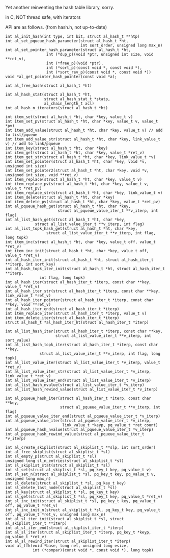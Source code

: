 Yet another reinventing the hash table library, sorry.

in C, NOT thread safe, with iterators

API are as follows. (from hash.h, not up-to-date)
    
    int al_init_hash(int type, int bit, struct al_hash_t **htp)
    int al_set_pqueue_hash_parameter(struct al_hash_t *ht,
                                     int sort_order, unsigned long max_n)
    int al_set_pointer_hash_parameter(struct al_hash_t *ht,
				      int (*dup_p)(void *ptr, unsigned int size, void **ret_v),
				      int (*free_p)(void *ptr),
				      int (*sort_p)(const void *, const void *),
				      int (*sort_rev_p)(const void *, const void *))
    void *al_get_pointer_hash_pointer(const void *a);

    int al_free_hash(struct al_hash_t *ht)

    int al_hash_stat(struct al_hash_t *ht,
                     struct al_hash_stat_t *statp,
                     al_chain_length_t acl)
    int al_hash_n_iterators(struct al_hash_t *ht)

    int item_set(struct al_hash_t *ht, char *key, value_t v)
    int item_set_pv(struct al_hash_t *ht, char *key, value_t v, value_t *pv)
    int item_add_value(struct al_hash_t *ht, char *key, value_t v) // add to list/pqueue
    int item_add_value_str(struct al_hash_t *ht, char *key, link_value_t v) // add to link/pqueue
    int item_key(struct al_hash_t *ht, char *key)
    int item_get(struct al_hash_t *ht, char *key, value_t *ret_v)
    int item_get_str(struct al_hash_t *ht, char *key, link_value_t *v)
    int item_set_pointer(struct al_hash_t *ht, char *key, void *v, unsigned int size)
    int item_set_pointer2(struct al_hash_t *ht, char *key, void *v, unsigned int size, void **ret_v)
    int item_replace(struct al_hash_t *ht, char *key, value_t v)
    int item_replace_pv(struct al_hash_t *ht, char *key, value_t v, value_t *ret_pv)
    int item_replace_str(struct al_hash_t *ht, char *key, link_value_t v)
    int item_delete(struct al_hash_t *ht, char *key)
    int item_delete_pv(struct al_hash_t *ht, char *key, value_t *ret_pv)
    int al_pqueue_hash_get(struct al_hash_t *ht, char *key,
                           struct al_pqueue_value_iter_t **v_iterp, int flag)
    int al_list_hash_get(struct al_hash_t *ht, char *key,
		         struct al_list_value_iter_t **v_iterp, int flag)
    int al_list_topk_hash_get(struct al_hash_t *ht, char *key,
    			      struct al_list_value_iter_t **v_iterp, int flag, long topk)
    int item_inc(struct al_hash_t *ht, char *key, value_t off, value_t *ret_v)
    int item_inc_init(struct al_hash_t *ht, char *key, value_t off, value_t *ret_v)
    int al_hash_iter_init(struct al_hash_t *ht, struct al_hash_iter_t **iterp, int sort_key)
    int al_hash_topk_iter_init(struct al_hash_t *ht, struct al_hash_iter_t **iterp,
			       int flag, long topk)
    int al_hash_iter(struct al_hash_iter_t *iterp, const char **key, value_t *ret_v)
    int al_hash_iter_str(struct al_hash_iter_t *iterp, const char **key, link_value_t *ret_v)
    int al_hash_iter_pointer(struct al_hash_iter_t *iterp, const char **key, void **ret_v)
    int al_hash_iter_end(struct al_hash_iter_t *iterp)
    int item_replace_iter(struct al_hash_iter_t *iterp, value_t v)
    int item_delete_iter(struct al_hash_iter_t *iterp)
    struct al_hash_t *al_hash_iter_ht(struct al_hash_iter_t *iterp)

    int al_list_hash_iter(struct al_hash_iter_t *iterp, const char **key,
                          struct al_list_value_iter_t **v_iterp, int sort_value)
    int al_list_hash_topk_iter(struct al_hash_iter_t *iterp, const char **key,
			       struct al_list_value_iter_t **v_iterp, int flag, long topk)
    int al_list_value_iter(struct al_list_value_iter_t *v_iterp, value_t *ret_v)
    int al_list_value_iter_str(struct al_list_value_iter_t *v_iterp, link_value_t *ret_v)
    int al_list_value_iter_end(struct al_list_value_iter_t *v_iterp)
    int al_list_hash_nvalue(struct al_list_value_iter_t *v_iterp)
    int al_list_hash_rewind_value(struct al_list_value_iter_t *v_iterp)

    int al_pqueue_hash_iter(struct al_hash_iter_t *iterp, const char **key,
                            struct al_pqueue_value_iter_t **v_iterp, int flag)
    int al_pqueue_value_iter_end(struct al_pqueue_value_iter_t *v_iterp)
    int al_pqueue_value_iter(struct al_pqueue_value_iter_t *v_iterp,
                             link_value_t *keyp, pq_value_t *ret_count)
    int al_pqueue_hash_nvalue(struct al_pqueue_value_iter_t *v_iterp)
    int al_pqueue_hash_rewind_value(struct al_pqueue_value_iter_t *v_iterp)

    int al_create_skiplist(struct al_skiplist_t **slp, int sort_order)
    int al_free_skiplist(struct al_skiplist_t *sl)
    int sl_empty_p(struct al_skiplist_t *sl)
    unsigned long sl_n_entries(struct al_skiplist_t *sl)
    int sl_skiplist_stat(struct al_skiplist_t *sl)
    int sl_set(struct al_skiplist_t *sl, pq_key_t key, pq_value_t v)
    int sl_set_n(struct al_skiplist_t *sl, pq_key_t key, pq_value_t v, unsigned long max_n)
    int sl_delete(struct al_skiplist_t *sl, pq_key_t key)
    int sl_delete_last_node(struct al_skiplist_t *sl)
    int sl_key(struct al_skiplist_t *sl, pq_key_t key)
    int sl_get(struct al_skiplist_t *sl, pq_key_t key, pq_value_t *ret_v)
    int sl_inc_init(struct al_skiplist_t *sl, pq_key_t key, pq_value_t off, pq_value_t *ret_v)
    int sl_inc_init_n(struct al_skiplist_t *sl, pq_key_t key, pq_value_t off, pq_value_t *ret_v, unsigned long max_n)
    int al_sl_iter_init(struct al_skiplist_t *sl, struct al_skiplist_iter_t **iterp)
    int al_sl_iter_end(struct al_skiplist_iter_t *iterp)
    int al_sl_iter(struct al_skiplist_iter_t *iterp, pq_key_t *keyp, pq_value_t *ret_v)
    int al_sl_rewind_iter(struct al_skiplist_iter_t *iterp)
    void al_ffk(void *base, long nel, unsigned long esize,
                int (*compar)(const void *, const void *), long topk)
